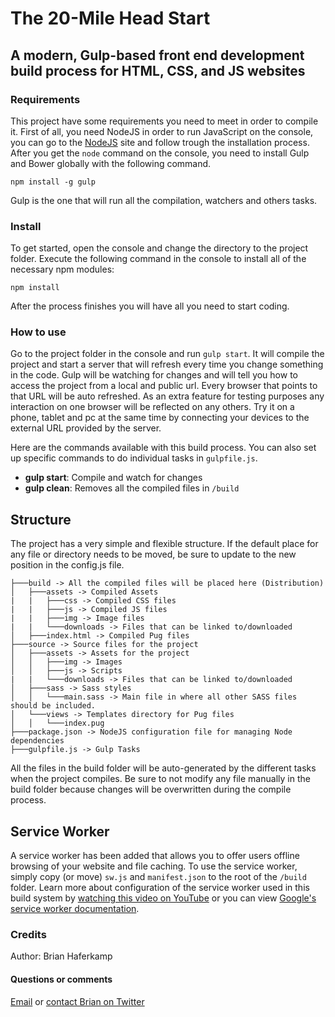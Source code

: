# The 20-Mile Head Start
## A modern, Gulp-based front end development build process for HTML, CSS, and JS websites

### Requirements
This project have some requirements you need to meet in order to compile it. First of all, you need NodeJS in order to run JavaScript on the console, you can go to the [NodeJS](http://nodejs.org) site and follow trough the installation process. After you get the `node` command on the console, you need to install Gulp and Bower globally with the following command.

```
npm install -g gulp
```

Gulp is the one that will run all the compilation, watchers and others tasks.

### Install
To get started, open the console and change the directory to the project folder. Execute the following command in the console to install all of the necessary npm modules:
```
npm install
```
After the process finishes you will have all you need to start coding.

### How to use
Go to the project folder in the console and run `gulp start`. It will compile the project and start a server that will refresh every time you change something in the code. Gulp will be watching for changes and will tell you how to access the project from a local and public url. Every browser that points to that URL will be auto refreshed. As an extra feature for testing purposes any interaction on one browser will be reflected on any others. Try it on a phone, tablet and pc at the same time by connecting your devices to the external URL provided by the server.

Here are the commands available with this build process. You can also set up specific commands to do individual tasks in `gulpfile.js`.

* **gulp start**: Compile and watch for changes
* **gulp clean**: Removes all the compiled files in `/build`


## Structure
The project has a very simple and flexible structure. If the default place for any file or directory needs to be moved, be sure to update to the new position in the config.js file.

```
├───build -> All the compiled files will be placed here (Distribution)
│   ├───assets -> Compiled Assets
|   |   ├───css -> Compiled CSS files
|   |   ├───js -> Compiled JS files
|   |   ├───img -> Image files
|   |   └───downloads -> Files that can be linked to/downloaded
│   ├───index.html -> Compiled Pug files
├───source -> Source files for the project
│   ├───assets -> Assets for the project
│   │   ├───img -> Images
│   │   ├───js -> Scripts
|   |   └───downloads -> Files that can be linked to/downloaded
│   ├───sass -> Sass styles
│   │   └───main.sass -> Main file in where all other SASS files should be included.
│   └───views -> Templates directory for Pug files
│   │   └───index.pug
├───package.json -> NodeJS configuration file for managing Node dependencies
├───gulpfile.js -> Gulp Tasks
```
All the files in the build folder will be auto-generated by the different tasks when the project compiles. Be sure to not modify any file manually in the build folder because changes will be overwritten during the compile process.

## Service Worker
A service worker has been added that allows you to offer users offline browsing of your website and file caching. To use the service worker, simply copy (or move) `sw.js` and `manifest.json` to the root of the `/build` folder. Learn more about configuration of the service worker used in this build system by [watching this video on YouTube](https://youtu.be/Og36C0OhAzg) or you can view [Google's service worker documentation](https://developers.google.com/web/fundamentals/primers/service-workers/).

### Credits
Author: Brian Haferkamp

#### Questions or comments
[Email](mailto:brian.haferkamp@gmail.com) or [contact Brian on Twitter](https://twitter.com/BrianHaferkamp)
